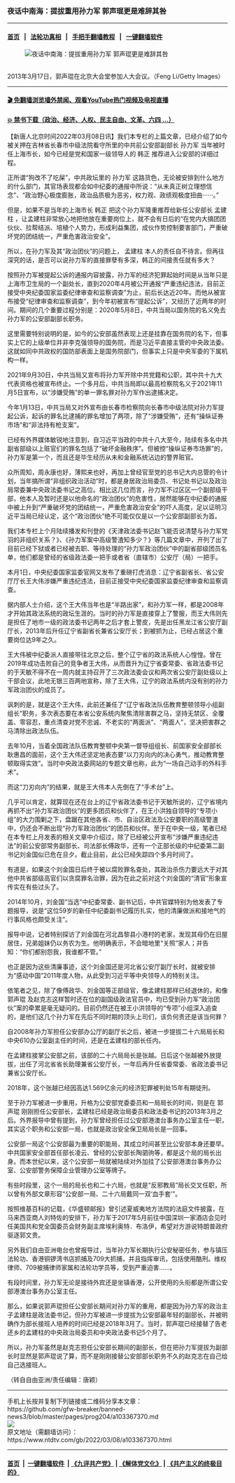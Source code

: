 ### 夜话中南海：提拔重用孙力军 郭声琨更是难辞其咎
------------------------

#### [首页](https://github.com/gfw-breaker/banned-news3/blob/master/README.md) &nbsp;&nbsp;|&nbsp;&nbsp; [法轮功真相](https://github.com/begood0513/basic/blob/master/README.md)  &nbsp;&nbsp;|&nbsp;&nbsp; [手把手翻墙教程](https://github.com/gfw-breaker/guides/wiki)  &nbsp;&nbsp;|&nbsp;&nbsp; [一键翻墙软件](https://github.com/gfw-breaker/nogfw/blob/master/README.md)  



<div><div class="featured_image">
 <figure>
  <img alt="夜话中南海：提拔重用孙力军 郭声琨更是难辞其咎" src="https://i.ntdtv.com/assets/uploads/2022/03/GettyImages-163875007-800x450.jpg"/>
 </figure><br/>
 <span class="caption">
  2013年3月17日，郭声琨在北京大会堂参加人大会议。（Feng Li/Getty Images）
 </span>
</div>
</div><hr/>

#### [ 🎬  免翻墙浏览墙外禁闻、观看YouTube热门视频及电视直播](https://github.com/gfw-breaker/HelloWorld)

#### [ 💥  禁书下载（政治、经济、人权、民主自由、文革、六四 ...）](https://github.com/gfw-breaker/books/blob/master/README.md)

<div><div class="post_content" itemprop="articleBody">
 <p style="text-align: left;">
  【新唐人北京时间2022年03月08日讯】我们本专栏的上篇文章，已经介绍了如今被关押在吉林省长春市中级法院看守所里的中共前公安部副部长
  <ok href="https://www.ntdtv.com/gb/孙力军.htm">
   孙力军
  </ok>
  当年被时任上海市长，如今已经是党和国家一级领导人的
  <ok href="https://www.ntdtv.com/gb/韩正.htm">
   韩正
  </ok>
  推荐进入公安部的详细过程。
 </p>
 <p>
  正所谓“狗改不了吃屎”，中共政坛里的
  <ok href="https://www.ntdtv.com/gb/孙力军.htm">
   孙力军
  </ok>
  这路货色，无论被安排到什么地方的什么部门，其官场表现都会如中纪委的通报中所说：“从未真正树立理想信念”、“政治野心极度膨胀，政治品质极为恶劣，权力观、政绩观极度扭曲······。”
 </p>
 <p>
  但是，如果不是当年的上海市长
  <ok href="https://www.ntdtv.com/gb/韩正.htm">
   韩正
  </ok>
  把这个孙力军隆重推荐给新任公安部长
  <ok href="https://www.ntdtv.com/gb/孟建柱.htm">
   孟建柱
  </ok>
  ，让孟建柱非常放心地把他放在重要岗位上，就不会有日后的“在党内大搞团团伙伙、拉帮结派、培植个人势力，形成利益集团，成伙作势控制要害部门，严重破坏党的团结统一，严重危害政治安全”。
 </p>
 <p>
  所以，在孙力军及其“政治团伙”的问题上，
  <ok href="https://www.ntdtv.com/gb/孟建柱.htm">
   孟建柱
  </ok>
  本人的责任自不待言。但再往深究的话，是否可以说孙力军的直接罪孽有多深，韩正的间接责任就有多大？
 </p>
 <p>
  按照孙力军被提起公诉的通报内容披露，孙力军的经济犯罪起始时间是从当年只是上海市卫生局的一个副处长，直到2020年4月被公开通报“严重违纪违法，目前正接受中央纪委国家监委纪律审查和监察调查”为止，前后长达近20年。而他从被宣布接受“纪律审查和监察调查”，到今年初被宣布“提起公诉”，又经历了近两年的时间。期间的几个重要过程分别是：2020年5月8日，中共当局以国务院的名义免去孙力军的公安部副部长职务。
 </p>
 <p>
  这里需要特别说明的是，如今的公安部虽然表现上还是挂靠在国务院的名下，但事实上它的上级单位并非李克强领导的国务院，而是习近平直接主管的中央政法委。这就如同中共政权的国防部表面上是国务院部门，但事实上只是中央军委的下属机构一样。
 </p>
 <p>
  2021年9月30日，中共当局又宣布将孙力军开除中共党籍和公职，其中共十九大代表资格也被宣布终止。一个多月后，中共当局即以最高检察院名义于2021年11月5日宣布，以“涉嫌受贿”的单一罪名罪对孙力军作出逮捕决定。
 </p>
 <p>
  今年1月13日，中共当局又对外宣布由长春市检察院向长春市中级法院对孙力军提起公诉，起诉的罪名比逮捕的罪名增加了两项，除了“涉嫌受贿”，还有“操纵证券市场”和“非法持有枪支案”。
 </p>
 <p>
  已经有外界媒体敏锐地注意到，自习近平当政的中共十八大至今，陆续有多名中共副省部级以上赃官们的罪名包括了“破坏金融秩序”。但被控“操纵证券市场罪”的，孙力军是第一个，而且还是毕生经历从未和金融系统沾边的警界赃官。
 </p>
 <p>
  众所周知，周永康也好，薄熙来也好，再加上曾经官至党的总书记大内总管的令计划，当年搞所谓“非组织政治活动”时，都是身居政治局委员、书记处书记以及政治局常委兼中央政法委书记之高位。相比这几位而言，孙力军不过区区一个副部级干部，他本人及暂时还是以他命名的“政治团伙”的危害性，居然能够在中纪委的通报中被上升到“严重破坏党的团结统一，严重危害政治安全”的吓人高度，足以证明习近平当局已经认定，这个“政治团伙”绝不可能仅仅是以一个公安部副部长为首。
 </p>
 <p>
  我们本专栏上个月陆续播发和刊登的《天津政法委书记赵飞能否说清楚与孙力军党羽的非组织关系？》、《孙力军案中高级警渣知多少？》等几篇文章中，开列了出了目前已经下狱或者已经被去职、等待处理的“孙力军政治团伙”中的副省部级团员名单，他们都是曾经的省级政法委一把手或者省（直辖市）公安厅（局）一把手。
 </p>
 <p>
  本月1日，中央纪委国家监委官网又发布了重磅打虎消息：辽宁省副省长、省公安厅厅长王大伟涉嫌严重违纪违法，目前正接受中央纪委国家监委纪律审查和监察调查。
 </p>
 <p>
  据内部人士介绍，这个王大伟当年也是“半路出家”，和孙力军一样，都是2008年才开始其政法系统的政坛生涯的。当时的孙力军是直接穿上了警服，而王大伟则先是担任了地市一级的政法委书记两年之后才套上警皮，先是出任黑龙江省公安厅副厅长，2013年后升任辽宁省副省长兼省公安厅长；到被抓为止，已经占居这个重要岗位达9年之久。
 </p>
 <p>
  王大伟被中纪委派人直接带往北京之后，整个辽宁省的政法系统人心惶惶。曾在2019年成功击败自己的竞争者王大伟，从而晋升为辽宁省委常委、省政法委书记的于天敏不得不在一周内就主持召开了三次政法委会议和两次省公安厅副处级以上干部会议，此地无银三百两地宣称，除了王大伟，辽宁的政法系统内没有别的孙力军政治团伙的成员了。
 </p>
 <p>
  讽刺的是，就是这个王大伟，此前还兼任了“辽宁省政法队伍教育整顿领导小组副组长”职务，多次表态要在本省公安系统内聚焦清除害群之马，坚持无禁区、全覆盖、零容忍，重点清查对党不忠诚、不老实的“两面派”、“两面人”，坚决把害群之马清除出政法队伍。
 </p>
 <p>
  去年10月，当着全国政法队伍教育整顿中央第一督导组组长、前国家安全部部长耿惠昌的面前，这个王大伟还坚定地表态要“以刀刃向内的决心勇气，推动教育整顿取得实效”。当时中央政法委网站的专题文章也称，此为“一场自己动手的外科手术”。
 </p>
 <p>
  而这“刀刃向内”的结果，就是王大伟本人先倒在了“手术台”上。
 </p>
 <p>
  几乎可以肯定，就算现在还在台上的辽宁省政法委书记于天敏所说的，辽宁省境内再抓不出“孙力军政治团伙”的更多团员和伙伴了，在王小洪独自领导的“专项小组”的大力围剿之下，盘踞在其他各省、市、自治区政法及公安要职的高级警渣中，仍还会不断出现“孙力军政治团伙”的团员和伙伴。至于在中央一级，笔者已经在本专栏上月发表的相关文章中介绍过，除了已经被公开宣布“涉嫌严重违纪违法”的前公安部常务副部长、司法部长傅政华，还有一个正部长级的中纪委第二副书记刘金国似已危在旦夕。截止目前，此公已经失踪四个多月时间了。
 </p>
 <p>
  有道是，如果这个刘金国日后终于被以腐败罪名查处，其政治杀伤力要远大于对其他中共省部级高官们以贪腐罪名治罪，因为在此之前对这个刘金国的“清官”形象宣传实在有些过头了。
 </p>
 <p>
  2014年10月，刘金国“当选”中纪委常委、副书记后，中共官媒特别为他发表了专题报导，说是“这位59岁的新任中纪委副书记履历扎实，他的清廉做派和接地气的行事风格也颇受关注”。
 </p>
 <p>
  报导中说，记者特别探访了刘金国在河北昌黎县小港村的老家，发现其母仍在旧屋居住，兄弟姐妹仍以务农为生。他明确表示，不会暗地里“关照”家人；并告知：“你们都别怨我，我谁都不管。”
 </p>
 <p>
  也正是因为这些清廉事迹，这个刘金国还是河北省公安厅副厅长时，就被安排为“感动中国”2011年度人物，从此受到习近平等中央领导人的特别关注。
 </p>
 <p>
  依笔者之见，除了像傅政华、刘金国等正部级官，像孟建柱那样已经退休的，和像
  <ok href="https://www.ntdtv.com/gb/郭声琨.htm">
   郭声琨
  </ok>
  及赵克志这样暂时还在位的副国级政法官员中，均已受到孙力军“政治团伙”案的牵累是毫无疑问的。目前仍然还在被王小洪领导的“专项”小组深入追查的，是他们这几个孙力军在先后不同时期的顶头上司们，该负何责还是该当何罪？
 </p>
 <p>
  自2008年孙力军担任公安部办公厅的副厅长之后，被进一步提拔二十六局局长和中央610办公室副主任的时间，还是在孟建柱的部长任内。
 </p>
 <p>
  在孟建柱接掌公安部之前，该部的二十六局局长是张越。日后这个张越被外放提拔，出任了河北省省长助理兼省公安厅长，一年后再升任省委常委、省政法委书记兼省公安厅长。
 </p>
 <p>
  2018年，这个张越已经因高达1.569亿余元的经济犯罪被判处15年有期徒刑。
 </p>
 <p>
  至于孙力军被进一步重用，升格为公安部党委委员和一局局长的时间，则是在
  <ok href="https://www.ntdtv.com/gb/郭声琨.htm">
   郭声琨
  </ok>
  刚刚担任公安部长，孟建柱已经是政治局委员和政法委书记的2013年3月之后。外界报导中曾有提到，孙力军曾经担任过公安部港澳台事务办公室主任一职，其实这个职务和公安部一局，也就是政治安全保卫局局长是一回事。
 </p>
 <p>
  公安部一局这个公安部最为重要的职能局，其成立时间甚至比公安部本身还要早。中共国家安全部首任部长凌云、曾经的公安部长陶驷驹等，都是这个局的局长出身。而本世纪以来，这个公安部一局就被陆续对外加挂了公安部港澳台事务办公室、公安部警务保障企业管理办公室等牌子。
 </p>
 <p>
  有些时段里，这个一局的局长也和二十六局，也就是“反邪教局”局长交叉任职，所以曾有外部文章形容“公安部一局、二十六局戴同一双‘血手套’”。
 </p>
 <p>
  按照维基百科的记载，《华盛顿邮报》曾引述夏威夷地方法院的法庭文件披露，在马来西亚商人刘特佐的安排下，孙力军于2017年5月前往中国深圳一家酒店会见时任美国共和党全国委员会财务副主席埃利奥特．布洛伊，希望对方游说特朗普政府驱逐郭文贵。
 </p>
 <p>
  另外我们自由亚洲电台也曾报导过，当年孙力军长期执行公安秘密任务，参与镇压法轮功、香港铜锣湾书店抓捕及709大抓捕，并且指挥审讯，包括使用酷刑。维权律师、709被捕律师家属和法轮功学员等，受到严重迫害……。
 </p>
 <p>
  有段时间里，孙力军无论是接待外宾还是坐镇香港，公开使用的头衔都是所谓公安部港澳台事务办公室主任。
 </p>
 <p>
  那么，如果说郭声琨担任公安部长期间对孙力军的重用，都是因为孙力军的政治主子孟建柱是政法委书记，但孙力军被进一步提拔为公安部最年轻的副部长，并被明确作为部长接班人培养的时间已经是2018年3月了。当时，郭声琨已经接替了告老还乡的孟建柱的中央政治局委员和中央政法委书记5个月了。
 </p>
 <p>
  所以，孙力军虽然是赵克志担任公安部长期间的副部长，但在把孙力军提拔为副部长时显然是郭声琨说了算，而不是刚刚接替公安部部长职务不久的赵克志在自己给自己选接班人。
 </p>
 <p>
  （转自自由亚洲/责任编辑：唐颖）
 </p>
 <div class="single_ad">
 </div>
</div>
</div>
<hr/>
手机上长按并复制下列链接或二维码分享本文章：<br/>
https://github.com/gfw-breaker/banned-news3/blob/master/pages/prog204/a103367370.md <br/>
<a href='https://github.com/gfw-breaker/banned-news3/blob/master/pages/prog204/a103367370.md'><img src='https://github.com/gfw-breaker/banned-news3/blob/master/pages/prog204/a103367370.md.png'/></a> <br/>
原文地址（需翻墙访问）：https://www.ntdtv.com/gb/2022/03/08/a103367370.html


------------------------
#### [首页](https://github.com/gfw-breaker/banned-news3/blob/master/README.md) &nbsp;|&nbsp; [一键翻墙软件](https://github.com/gfw-breaker/nogfw/blob/master/README.md) &nbsp;| [《九评共产党》](https://github.com/gfw-breaker/9ping.md/blob/master/README.md#九评之一评共产党是什么) | [《解体党文化》](https://github.com/gfw-breaker/jtdwh.md/blob/master/README.md) | [《共产主义的终极目的》](https://github.com/gfw-breaker/gczydzjmd.md/blob/master/README.md)


<img src='http://gfw-breaker.win/banned-news3/pages/prog204/a103367370.md' width='0px' height='0px'/>